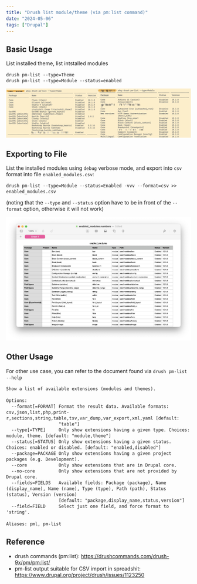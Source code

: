 ```yaml
---
title: "Drush list module/theme (via pm:list command)"
date: "2024-05-06"
tags: ["Drupal"]
---
```






## Basic Usage

List installed theme, list intstalled modules

```
drush pm-list --type=Theme
drush pm-list --type=Module --status=enabled
```

![2024-05-06T133149](2024-05-06T133149.png)





## Exporting to File

List the installed modules using `debug` verbose mode, and export into `csv` format into file `enabled_modules.csv`:

```
drush pm-list --type=Module --status=Enabled -vvv --format=csv >> enabled_modules.csv
```

(noting that the `--type` and `--status` option have to be in front of the `--format` option, otherwise it will not work)

![2024-05-06T133936](2024-05-06T133936.jpg)





## Other Usage

For other use case, you can refer to the document found via `drush pm-list --help`

```shell
Show a list of available extensions (modules and themes).

Options:
  --format[=FORMAT] Format the result data. Available formats: csv,json,list,php,print-r,sections,string,table,tsv,var_dump,var_export,xml,yaml [default:
                    "table"]
  --type[=TYPE]     Only show extensions having a given type. Choices: module, theme. [default: "module,theme"]
  --status[=STATUS] Only show extensions having a given status. Choices: enabled or disabled. [default: "enabled,disabled"]
  --package=PACKAGE Only show extensions having a given project packages (e.g. Development).
  --core            Only show extensions that are in Drupal core.
  --no-core         Only show extensions that are not provided by Drupal core.
  --fields=FIELDS   Available fields: Package (package), Name (display_name), Name (name), Type (type), Path (path), Status (status), Version (version)
                    [default: "package,display_name,status,version"]
  --field=FIELD     Select just one field, and force format to 'string'.

Aliases: pml, pm-list
```





## Reference

-   drush commands (pm:list): https://drushcommands.com/drush-9x/pm/pm:list/
-   pm-list output suitable for CSV import in spreadshit: https://www.drupal.org/project/drush/issues/1123250













